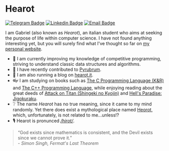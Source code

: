# Hearot
[![Telegram Badge](https://img.shields.io/badge/-@hearot-2CA5E0?style=flat-square&labelColor=2CA5E0&logo=telegram&logoColor=white&link=https://t.me/hearot)](https://t.me/hearot) [![Linkedin Badge](https://img.shields.io/badge/-hearot-blue?style=flat-square&logo=Linkedin&logoColor=white&link=https://www.linkedin.com/in/gabriel-hearot-261904165/)](https://www.linkedin.com/in/gabriel-hearot-261904165/) [![Email Badge](https://img.shields.io/badge/-gabriel@hearot.it-c14438?style=flat-square&logo=mail.ru&logoColor=white&link=mailto:gabriel@hearot.it)](mailto:gabriel@hearot.it)

I am Gabriel (also known as *Hearot*), an italian student who aims at seeking the purpose of life within computer science. I have not found anything interesting yet, but you will surely find what I've thought so far on [my personal website](https://hearot.it).

- 🥇 I am currently improving my knowledge of competitive programming, striving to understand classic data structures and algorithms.
- 🤖 I have recently contributed to [Pyrubrum](https://github.com/hearot/pyrubrum).
- 📖 I am also running a blog on [hearot.it](hearot.it).
- 👓 I am studying on books such as [The C Programming Language (K&R)](https://en.wikipedia.org/wiki/The_C_Programming_Language) and [The C++ Programming Language](https://en.wikipedia.org/wiki/The_C%2B%2B_Programming_Language), while enjoying reading about the great deeds of [Attack on Titan (Shingeki no Kyojin)](https://en.wikipedia.org/wiki/Attack_on_Titan) and [Hell's Paradise: Jigokuraku](https://en.wikipedia.org/wiki/Hell%27s_Paradise:_Jigokuraku).
- ❔ The name *Hearot* has no true meaning, since it came to my mind randomly. Yet there does exist a mythological place named [Heorot](https://en.wikipedia.org/wiki/Heorot), which, unfortunately, is not related to me...unless!?
- 🎙️ Hearot is pronunced [*/hirot/*](http://ipa-reader.xyz/?text=hirot).

> “God exists since mathematics is consistent, and the Devil exists since we cannot prove it.”<br>\- *Simon Singh, Fermat's Last Theorem*
